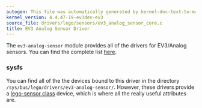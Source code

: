 ```yaml
---
autogen: This file was automatically generated by kernel-doc-text-to-markdown.py
kernel_version: 4.4.47-19-ev3dev-ev3
source_file: drivers/lego/sensors/ev3_analog_sensor_core.c
title: EV3 Analog Sensor Driver
---
```


The `ev3-analog-sensor` module provides all of the drivers for EV3/Analog
sensors. You can find the complete list [here][supported sensors].

### sysfs

You can find all of the the devices bound to this driver in the directory
`/sys/bus/lego/drivers/ev3-analog-sensor/`. However, these drivers provide a
[lego-sensor class] device, which is where all the really useful attributes
are.

[lego-sensor class]: /docs/drivers/lego-sensor-class
[supported sensors]: /docs/sensors#supported-sensors

